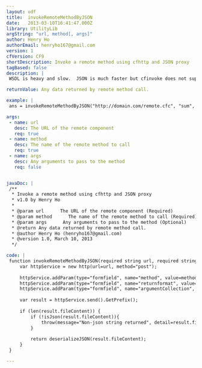 ```yaml
---
layout: udf
title:  invokeRemoteMethodByJSON
date:   2013-03-10T16:41:47.000Z
library: UtilityLib
argString: "url, method[, args]"
author: Henry Ho
authorEmail: henryho167@gmail.com
version: 1
cfVersion: CF9
shortDescription: Invoke a remote method using cfhttp and JSON proxy
tagBased: false
description: |
 WSDL is heavy and slow.  JSON is much faster but cfinvoke does not supporting invoking cfc method that way.

returnValue: Any data returned by remote method call.

example: |
 ans = invokeRemoteMethodByJSON("http://domain.com/remote.cfc", "sum", {arr=[1,2,3]});

args:
 - name: url
   desc: The URL of the remote component
   req: true
 - name: method
   desc: The name of the remote method to call
   req: true
 - name: args
   desc: Any arguments to pass to the method
   req: false


javaDoc: |
 /**
  * Invoke a remote method using cfhttp and JSON proxy
  * v1.0 by Henry Ho
  * 
  * @param url      The URL of the remote component (Required)
  * @param method      The name of the remote method to call (Required)
  * @param args      Any arguments to pass to the method (Optional)
  * @return Any data returned by remote method call. 
  * @author Henry Ho (henryho167@gmail.com) 
  * @version 1.0, March 10, 2013 
  */

code: |
 function invokeRemoteMethodByJSON(required string url, required string method, struct args){
     var httpService = new http(url=url, method="post");
 
     httpService.addParam(type="formfield", name="method", value=method);
     httpService.addParam(type="formfield", name="returnformat", value="json");
     httpService.addParam(type="formfield", name="argumentCollection", value=serializeJSON(args));
     
     var result = httpService.send().GetPrefix();
     
     if (len(result.fileContent)) {
         if (!isJson(result.fileContent)){
             throw(message="Non-json string returned", detail=result.fileContent);
         }
             
         return deserializeJSON(result.fileContent);
     }
 }

---
```


